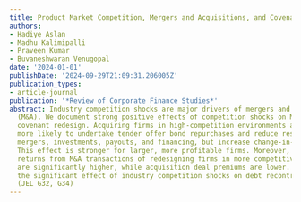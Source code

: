 ```yaml
---
title: Product Market Competition, Mergers and Acquisitions, and Covenant Redesign
authors:
- Hadiye Aslan
- Madhu Kalimipalli
- Praveen Kumar
- Buvaneshwaran Venugopal
date: '2024-01-01'
publishDate: '2024-09-29T21:09:31.206005Z'
publication_types:
- article-journal
publication: '*Review of Corporate Finance Studies*'
abstract: Industry competition shocks are major drivers of mergers and acquisitions
  (M&A). We document strong positive effects of competition shocks on M&A-related
  covenant redesign. Acquiring firms in high-competition environments are significantly
  more likely to undertake tender offer bond repurchases and reduce restrictions on
  mergers, investments, payouts, and financing, but increase change-in-control covenants.
  This effect is stronger for larger, more profitable firms. Moreover, announcement
  returns from M&A transactions of redesigning firms in more competitive settings
  are significantly higher, while acquisition deal premiums are lower. Our study shows
  the significant effect of industry competition shocks on debt recontracting in M&A.
  (JEL G32, G34)
---
```

